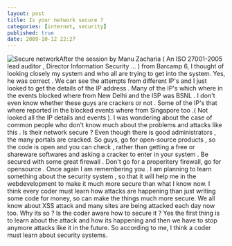 ```yaml
---
layout: post
title: Is your network secure ?
categories: [internet, security]
published: true
date: 2009-10-12 22:27
---
```

![Secure network](http://farm3.static.flickr.com/2509/4005823080_2cddac3e94_m.jpg)After the session by Manu Zacharia ( An ISO 27001-2005 lead auditor , Director Information Security ... ) from Barcamp 6, I thought of looking closely my system and who all are trying to get into the system. Yes, he was correct . We can see the attempts from different IP's and I just looked to get the details of the IP address .  Many of the IP's which where in the events blocked where from New Delhi and the ISP was BSNL . I don't even know whether these guys are crackers or not . Some of the IP's that where reported in the blocked events where from Singapore too .( Not looked all the IP details and events ).  I was wondering about the case of common people who don't know much about the problems and attacks like this . Is their network secure ? Even though there is good administrators , the many portals are cracked. So guys, go for open-source products , so the code is open and you can check , rather than getting a free or shareware softwares and asking a cracker to enter in your system . Be secured with some great firewall .  Don't go for a properitery firewall, go for opensource . Once again I am remembering you . I am planning to learn something about the security system , so that it will help me in the webdevelopment to make it much more secure than what I know now. I think every coder must learn how attacks are happening than just writing some code for money, so can make the things much more secure. We all know about XSS attack and many sites are being attacked each day now too. Why its so ? Is the coder aware how to secure it ? Yes the first thing is to learn about the attack and how its happening and then we have to stop anymore attacks like it in the future. So according to me, I think a coder must learn about security systems.   
